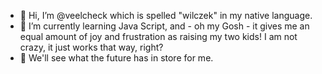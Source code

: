 - 👋 Hi, I’m @veelcheck which is spelled "wilczek" in my native language.
- 🌱 I’m currently learning Java Script, and - oh  my Gosh - it gives me an equal amount of joy and frustration as raising my two kids! I am not crazy, it just works that way, right?
- 💞️ We'll see what the future has in store for me.

<!---
veelcheck/veelcheck is a ✨ special ✨ repository because its `README.md` (this file) appears on your GitHub profile.
You can click the Preview link to take a look at your changes.
--->
